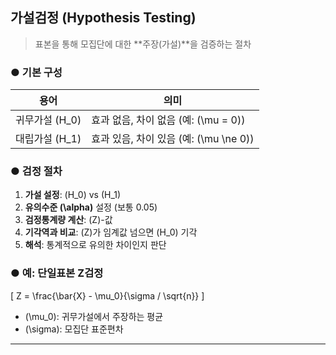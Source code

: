 ## 가설검정 (Hypothesis Testing)

> 표본을 통해 모집단에 대한 **주장(가설)**을 검증하는 절차

### ● 기본 구성

| 용어         | 의미 |
|--------------|------|
| 귀무가설 \(H_0\) | 효과 없음, 차이 없음 (예: \(\mu = 0\)) |
| 대립가설 \(H_1\) | 효과 있음, 차이 있음 (예: \(\mu \ne 0\)) |

### ● 검정 절차

1. **가설 설정**: \(H_0\) vs \(H_1\)
2. **유의수준 \(\alpha\)** 설정 (보통 0.05)
3. **검정통계량 계산**: \(Z\)-값
4. **기각역과 비교**: \(Z\)가 임계값 넘으면 \(H_0\) 기각
5. **해석**: 통계적으로 유의한 차이인지 판단

### ● 예: 단일표본 Z검정

\[
Z = \frac{\bar{X} - \mu_0}{\sigma / \sqrt{n}}
\]

- \(\mu_0\): 귀무가설에서 주장하는 평균  
- \(\sigma\): 모집단 표준편차  

---